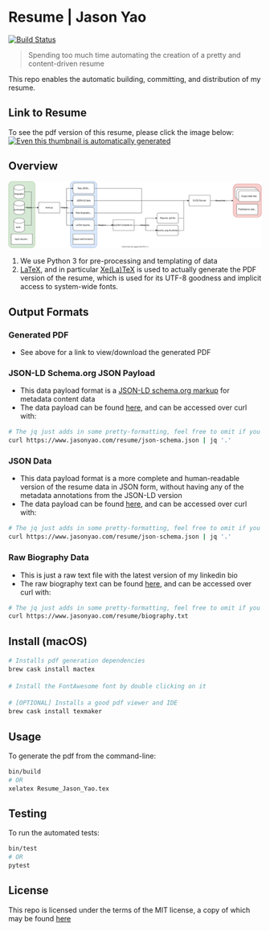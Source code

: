 # Resume | Jason Yao
[![Build Status](https://github.com/JasonYao/resume/actions/workflows/main.yml/badge.svg)](https://github.com/JasonYao/resume/actions/workflows/main.yml)

> Spending too much time automating the creation of
  a pretty and content-driven resume

This repo enables the automatic building, committing,
and distribution of my resume.

## Link to Resume
To see the pdf version of this resume, please click the image below:
[![Even this thumbnail is automatically generated](https://www.jasonyao.com/resume/Resume_Jason_Yao.png)
](https://www.jasonyao.com/resume/Resume_Jason_Yao.pdf)

## Overview
![look at all the pwetty lines](docs/img/resume_system_design.svg)

1. We use Python 3 for pre-processing and templating of data
2. [LaTeX](https://www.latex-project.org), and in particular
   [Xe(La)TeX](http://xetex.sourceforge.net/) is used to
   actually generate the PDF version of the resume, which
   is used for its UTF-8 goodness and implicit access to
   system-wide fonts.

## Output Formats

### Generated PDF
* See above for a link to view/download the generated PDF

### JSON-LD Schema.org JSON Payload
* This data payload format is a [JSON-LD schema.org markup](https://jsonld.com/person/) for metadata 
     content data
* The data payload can be found [here](https://www.jasonyao.com/resume/json-schema.json), and
  can be accessed over curl with:

```sh
# The jq just adds in some pretty-formatting, feel free to omit if you don't want it
curl https://www.jasonyao.com/resume/json-schema.json | jq '.'
```

### JSON Data
* This data payload format is a more complete and human-readable version of the resume data
  in JSON form, without having any of the metadata annotations from the JSON-LD version
* The data payload can be found [here](https://www.jasonyao.com/resume/raw-data.json), and
  can be accessed over curl with:
```sh
# The jq just adds in some pretty-formatting, feel free to omit if you don't want it
curl https://www.jasonyao.com/resume/json-schema.json | jq '.'
```

### Raw Biography Data
* This is just a raw text file with the latest version of my linkedin bio
* The raw biography text can be found [here](https://www.jasonyao.com/resume/biography.txt), and
  can be accessed over curl with:

```sh
# The jq just adds in some pretty-formatting, feel free to omit if you don't want it
curl https://www.jasonyao.com/resume/biography.txt
```

## Install (macOS)
```sh
# Installs pdf generation dependencies
brew cask install mactex

# Install the FontAwesome font by double clicking on it

# [OPTIONAL] Installs a good pdf viewer and IDE
brew cask install texmaker
```

## Usage
To generate the pdf from the command-line:
```sh
bin/build
# OR
xelatex Resume_Jason_Yao.tex
```

## Testing
To run the automated tests:
```sh
bin/test
# OR
pytest
```

## License
This repo is licensed under the terms of the MIT license,
a copy of which may be found [here](LICENSE)
